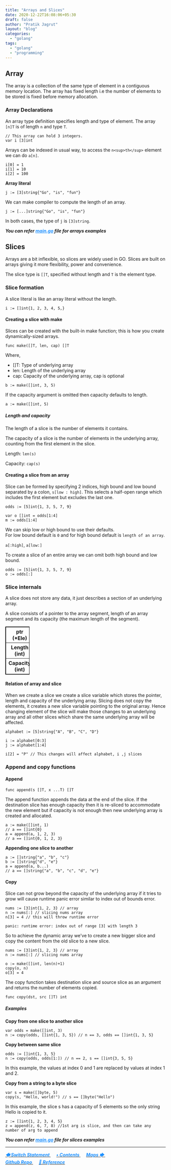 ```yaml
---
title: "Arrays and Slices"
date: 2020-12-22T16:08:06+05:30
draft: false
author: "Pratik Jagrut"
layout: "blog"
categories:
  - "golang"
tags:
  - "golang"
  - "programming"
---
```


## Array

The array is a collection of the same type of element in a contiguous memory location.
The array has fixed length i.e the number of elements to be stored is fixed before memory allocation.

### Array Declarations 

An array type definition specifies length and type of element. 
The array `[n]T` is of length `n` and type `T`.

```
// This array can hold 3 integers.
var i [3]int
```

Arrays can be indexed in usual way, to access the `n<sup>th</sup>` element we can do `a[n]`.

```
i[0] = 1
i[1] = 10
i[2] = 100
```

**Array literal**

```
j := [3]string{"Go", "is", "fun"}
```

We can make compiler to compute the length of an array.

```
j := [...]string{"Go", "is", "fun"}
```

In both cases, the type of `j` is `[3]string`.

***You can refer <a href="https://github.com/pratikjagrut/go-tutorial/blob/master/06_array/main.go" style="color:DodgerBlue" target="_blank">main.go</a> file for arrays examples***


## Slices

Arrays are a bit inflexible, so slices are widely used in GO.
Slices are built on arrays giving it more flexibility, power and convenience.

The slice type is `[]T`, specified without length and `T` is the element type.
 
### Slice formation

A slice literal is like an array literal without the length.

```
i := []int{1, 2, 3, 4, 5,}
```

#### Creating a slice with make

Slices can be created with the built-in make function; this is how you create dynamically-sized arrays. 

```
func make([]T, len, cap) []T
```
Where,
- []T: Type of underlying array
- len: Length of the underlying array
- cap: Capacity of the underlying array, cap is optional


```
b := make([]int, 3, 5)
```

If the capacity argument is omitted then capacity defaults to length.

```
a := make([]int, 5)
```

##### Length and capacity

The length of a slice is the number of elements it contains.

The capacity of a slice is the number of elements in the underlying array, counting from the first element in the slice.

Length: `len(s)`

Capacity: `cap(s)`


#### Creating a slice from an array

Slice can be formed by specifying 2 indices, high bound and low bound separated by a colon, `s[low : high]`.
This selects a half-open range which includes the first element but excludes the last one.
 
```
odds := [5]int{1, 3, 5, 7, 9}

var o []int = odds[1:4]
m := odds[1:4]
```

We can skip low or high bound to use their defaults. <br> 
For low bound default is `0` and for high bound default is `length of an array`.

`a[:high]`, `a[low:]` 

To create a slice of an entire array we can omit both high bound and low bound.

```
odds := [5]int{1, 3, 5, 7, 9}
o := odds[:]
```

### Slice internals

A slice does not store any data, it just describes a section of an underlying array.

A slice consists of a pointer to the array segment, length of an array segment and its capacity (the maximum length of the segment).

<table border = "1" cellspacing="0" bordercolor="black" style="width: 15%" >
  <tr>
    <th>ptr (*Ele)</th>
  </tr>
  <tr>
    <th>Length (int)</th>
  </tr>
  <tr>
      <th>Capacity (int)</th>
  </tr>
</table>


#### Relation of array and slice

When we create a slice we create a slice variable which stores the pointer, length and capacity of the underlying array. Slicing does not copy the elements, it creates a new slice variable pointing to the original array. Hence changing element of the slice will make those changes to an underlying array and all other slices which share the same underlying array will be affected.

```
alphabet := [5]string{"A", "B", "C", "D"}

i := alphabet[0:3]
j := alphabet[1:4]

i[2] = "P" // This changes will affect alphabet, i ,j slices
```

### Append and copy functions

#### Append

```
func append(s []T, x ...T) []T
```

The append function appends the data at the end of the slice. If the destination slice has enough capacity then it is re-sliced to accommodate the new element but if capacity is not enough then new underlying array is created and allocated.

```
a := make([]int, 1)
// a == []int{0}
a = append(a, 1, 2, 3)
// a == []int{0, 1, 2, 3}
```

**Appending one slice to another**

```
a := []string{"a", "b", "c"}
b := []string{"d", "e"}
a = append(a, b...)
// a == []string{"a", "b", "c", "d", "e"}
```

#### Copy

Slice can not grow beyond the capacity of the underlying array if it tries to grow will cause runtime panic error similar to index out of bounds error.

```
nums := [3]int{1, 2, 3} // array
n := nums[:] // slicing nums array
n[3] = 4 // this will throw runtime error

panic: runtime error: index out of range [3] with length 3
```

So to achieve the dynamic array we've to create a new bigger slice and copy the content from the old slice to a new slice.

```
nums := [3]int{1, 2, 3} // array
n := nums[:] // slicing nums array

o := make([]int, len(n)+1)
copy(o, n)
o[3] = 4
```

The copy function takes destination slice and source slice as an argument and returns the number of elements copied.

```
func copy(dst, src []T) int
```

##### Examples

**Copy from one slice to another slice**

```
var odds = make([]int, 3)
n := copy(odds, []int{1, 3, 5}) // n == 3, odds == []int{1, 3, 5}
```

**Copy between same slice**

```
odds := []int{1, 3, 5}
n := copy(odds, odds[1:]) // n == 2, s == []int{3, 5, 5}
```

In this example, the values at index 0 and 1 are replaced by values at index 1 and 2.

**Copy from a string to a byte slice**

```
var s = make([]byte, 5)
copy(s, "Hello, world!") // s == []byte("Hello")
```

In this example, the slice s has a capacity of 5 elements so the only string Hello is copied to it.

```
z := []int{1, 2, 3, 4, 5}
z = append(z, 6, 7, 8) //1st arg is slice, and then can take any number of arg to append
```

***You can refer <a href="https://github.com/pratikjagrut/go-tutorial/blob/master/07_slice/main.go" style="color:DodgerBlue" target="_blank">main.go</a> file for slices examples***

<hr>

<a href="/blog/golang/switch">
    <b style="color:DodgerBlue">
        <i>🡄 Switch Statement</i>
    </b>
</a>  &emsp;

<a href="/blog/golang/contents">
  <b style="color:DodgerBlue">
    <i>• Contents</i>
  </b>
</a>  &emsp;

<a href="/blog/golang/maps">
    <b style="color:DodgerBlue">
        <i>Maps 🡆</i>
    </b>
</a>  &emsp;

<br>

<a href="https://github.com/pratikjagrut/go-tutorial" target="_blank">
  <b style="color:DodgerBlue" class="fab fa-github">
    <i>Github Repo</i>
  </b>
</a>  &emsp;

<a href="https://github.com/pratikjagrut/go-tutorial/blob/master/REFERENCE.md" target="_blank">
  <b style="color:DodgerBlue">
    <i>&#128279; Reference</i>
  </b>
</a>